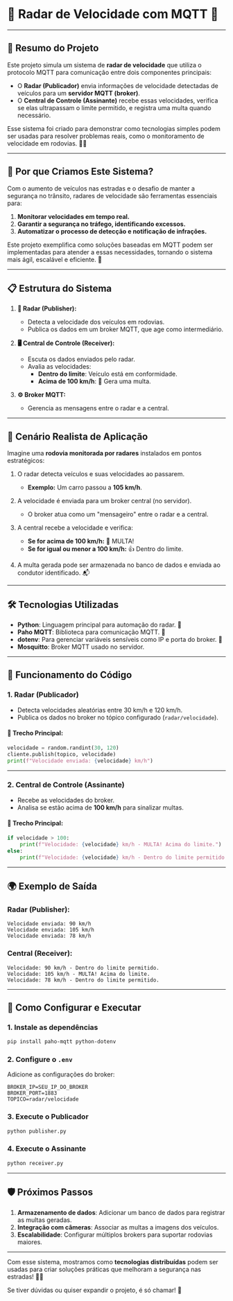 
# 🚦 **Radar de Velocidade com MQTT** 📡

---

## 🌟 **Resumo do Projeto**

Este projeto simula um sistema de **radar de velocidade** que utiliza o protocolo MQTT para comunicação entre dois componentes principais:  
- O **Radar (Publicador)** envia informações de velocidade detectadas de veículos para um **servidor MQTT (broker)**.  
- O **Central de Controle (Assinante)** recebe essas velocidades, verifica se elas ultrapassam o limite permitido, e registra uma multa quando necessário.  

Esse sistema foi criado para demonstrar como tecnologias simples podem ser usadas para resolver problemas reais, como o monitoramento de velocidade em rodovias. 🚗💨

---

## 🎯 **Por que Criamos Este Sistema?**

Com o aumento de veículos nas estradas e o desafio de manter a segurança no trânsito, radares de velocidade são ferramentas essenciais para:
1. **Monitorar velocidades em tempo real.**
2. **Garantir a segurança no tráfego, identificando excessos.**
3. **Automatizar o processo de detecção e notificação de infrações.**

Este projeto exemplifica como soluções baseadas em MQTT podem ser implementadas para atender a essas necessidades, tornando o sistema mais ágil, escalável e eficiente. 🚀

---

## 📋 **Estrutura do Sistema**

1. **📡 Radar (Publisher):**  
   - Detecta a velocidade dos veículos em rodovias.
   - Publica os dados em um broker MQTT, que age como intermediário.

2. **🖥️ Central de Controle (Receiver):**  
   - Escuta os dados enviados pelo radar.
   - Avalia as velocidades:
     - **Dentro do limite**: Veículo está em conformidade.
     - **Acima de 100 km/h**: 🚨 Gera uma multa.

3. **⚙️ Broker MQTT:**  
   - Gerencia as mensagens entre o radar e a central.

---

## 📁 **Cenário Realista de Aplicação**

Imagine uma **rodovia monitorada por radares** instalados em pontos estratégicos:

1. O radar detecta veículos e suas velocidades ao passarem.  
   - **Exemplo:** Um carro passou a **105 km/h**.  

2. A velocidade é enviada para um broker central (no servidor).  
   - O broker atua como um "mensageiro" entre o radar e a central.

3. A central recebe a velocidade e verifica:  
   - **Se for acima de 100 km/h:** 🚨 MULTA!  
   - **Se for igual ou menor a 100 km/h:** 👍 Dentro do limite.

4. A multa gerada pode ser armazenada no banco de dados e enviada ao condutor identificado. 📬

---

## 🛠️ **Tecnologias Utilizadas**

- **Python**: Linguagem principal para automação do radar. 🐍  
- **Paho MQTT**: Biblioteca para comunicação MQTT. 📡  
- **dotenv**: Para gerenciar variáveis sensíveis como IP e porta do broker. 🔐  
- **Mosquitto**: Broker MQTT usado no servidor.  

---

## 🚦 **Funcionamento do Código**

### **1. Radar (Publicador)**  
- Detecta velocidades aleatórias entre 30 km/h e 120 km/h.  
- Publica os dados no broker no tópico configurado (`radar/velocidade`).

#### 🔑 **Trecho Principal:**
```python
velocidade = random.randint(30, 120)
cliente.publish(topico, velocidade)
print(f"Velocidade enviada: {velocidade} km/h")
```

---

### **2. Central de Controle (Assinante)**  
- Recebe as velocidades do broker.  
- Analisa se estão acima de **100 km/h** para sinalizar multas.

#### 🔑 **Trecho Principal:**
```python
if velocidade > 100:
    print(f"Velocidade: {velocidade} km/h - MULTA! Acima do limite.")
else:
    print(f"Velocidade: {velocidade} km/h - Dentro do limite permitido.")
```

---

## 🌍 **Exemplo de Saída**

### **Radar (Publisher):**
```
Velocidade enviada: 90 km/h
Velocidade enviada: 105 km/h
Velocidade enviada: 78 km/h
```

### **Central (Receiver):**
```
Velocidade: 90 km/h - Dentro do limite permitido.
Velocidade: 105 km/h - MULTA! Acima do limite.
Velocidade: 78 km/h - Dentro do limite permitido.
```

---

## 🚀 **Como Configurar e Executar**

### **1. Instale as dependências**
```bash
pip install paho-mqtt python-dotenv
```

### **2. Configure o `.env`**
Adicione as configurações do broker:
```dotenv
BROKER_IP=SEU_IP_DO_BROKER
BROKER_PORT=1883
TOPICO=radar/velocidade
```

### **3. Execute o Publicador**
```bash
python publisher.py
```

### **4. Execute o Assinante**
```bash
python receiver.py
```

---

## 🛡️ **Próximos Passos**
1. **Armazenamento de dados**: Adicionar um banco de dados para registrar as multas geradas.  
2. **Integração com câmeras**: Associar as multas a imagens dos veículos.  
3. **Escalabilidade**: Configurar múltiplos brokers para suportar rodovias maiores.

---

Com esse sistema, mostramos como **tecnologias distribuídas** podem ser usadas para criar soluções práticas que melhoram a segurança nas estradas! 🚗💨

Se tiver dúvidas ou quiser expandir o projeto, é só chamar! 🎉
